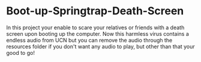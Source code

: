 # Boot-up-Springtrap-Death-Screen
In this project your enable to scare your relatives or friends with a death screen upon booting up the computer. Now this harmless virus contains a endless audio from UCN but you can remove the audio through the resources folder if you don't want any audio to play, but other than that your good to go! 
